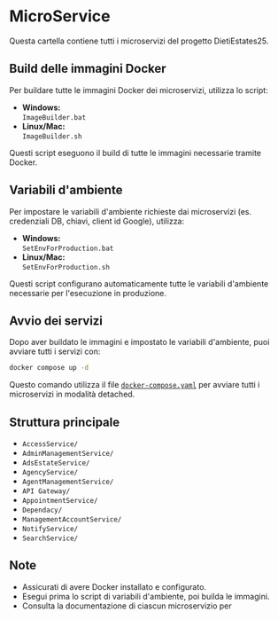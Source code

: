 # MicroService

Questa cartella contiene tutti i microservizi del progetto DietiEstates25.

## Build delle immagini Docker

Per buildare tutte le immagini Docker dei microservizi, utilizza lo script:

- **Windows:**  
  `ImageBuilder.bat`
- **Linux/Mac:**  
  `ImageBuilder.sh`

Questi script eseguono il build di tutte le immagini necessarie tramite Docker.

## Variabili d'ambiente

Per impostare le variabili d'ambiente richieste dai microservizi (es. credenziali DB, chiavi, client id Google), utilizza:

- **Windows:**  
  `SetEnvForProduction.bat`
- **Linux/Mac:**  
  `SetEnvForProduction.sh`

Questi script configurano automaticamente tutte le variabili d'ambiente necessarie per l'esecuzione in produzione.

## Avvio dei servizi

Dopo aver buildato le immagini e impostato le variabili d'ambiente, puoi avviare tutti i servizi con:

```sh
docker compose up -d
```

Questo comando utilizza il file [`docker-compose.yaml`](docker-compose.yaml) per avviare tutti i microservizi in modalità detached.

## Struttura principale

- `AccessService/`
- `AdminManagementService/`
- `AdsEstateService/`
- `AgencyService/`
- `AgentManagementService/`
- `API Gateway/`
- `AppointmentService/`
- `Dependacy/`
- `ManagementAccountService/`
- `NotifyService/`
- `SearchService/`

## Note

- Assicurati di avere Docker installato e configurato.
- Esegui prima lo script di variabili d'ambiente, poi builda le immagini.
- Consulta la documentazione di ciascun microservizio per